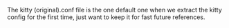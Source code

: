 The kitty (original).conf file is the one default one when we extract the kitty config for the first time, just want to keep it for fast future references.
